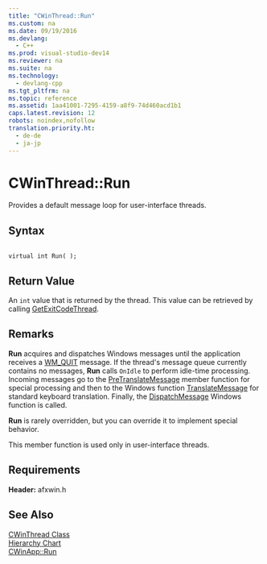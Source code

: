 ```yaml
---
title: "CWinThread::Run"
ms.custom: na
ms.date: 09/19/2016
ms.devlang: 
  - C++
ms.prod: visual-studio-dev14
ms.reviewer: na
ms.suite: na
ms.technology: 
  - devlang-cpp
ms.tgt_pltfrm: na
ms.topic: reference
ms.assetid: 1aa41001-7295-4159-a8f9-74d460acd1b1
caps.latest.revision: 12
robots: noindex,nofollow
translation.priority.ht: 
  - de-de
  - ja-jp
---
```

# CWinThread::Run
Provides a default message loop for user-interface threads.  
  
## Syntax  
  
```  
  
virtual int Run( );  
```  
  
## Return Value  
 An `int` value that is returned by the thread. This value can be retrieved by calling [GetExitCodeThread](http://msdn.microsoft.com/library/windows/desktop/ms683190).  
  
## Remarks  
 **Run** acquires and dispatches Windows messages until the application receives a [WM_QUIT](http://msdn.microsoft.com/library/windows/desktop/ms632641) message. If the thread's message queue currently contains no messages, **Run** calls `OnIdle` to perform idle-time processing. Incoming messages go to the [PreTranslateMessage](../vs140/CWinThread--PreTranslateMessage.md) member function for special processing and then to the Windows function [TranslateMessage](http://msdn.microsoft.com/library/windows/desktop/ms644955) for standard keyboard translation. Finally, the [DispatchMessage](http://msdn.microsoft.com/library/windows/desktop/ms644934) Windows function is called.  
  
 **Run** is rarely overridden, but you can override it to implement special behavior.  
  
 This member function is used only in user-interface threads.  
  
## Requirements  
 **Header:** afxwin.h  
  
## See Also  
 [CWinThread Class](../vs140/CWinThread-Class.md)   
 [Hierarchy Chart](../vs140/Hierarchy-Chart.md)   
 [CWinApp::Run](../vs140/CWinApp--Run.md)